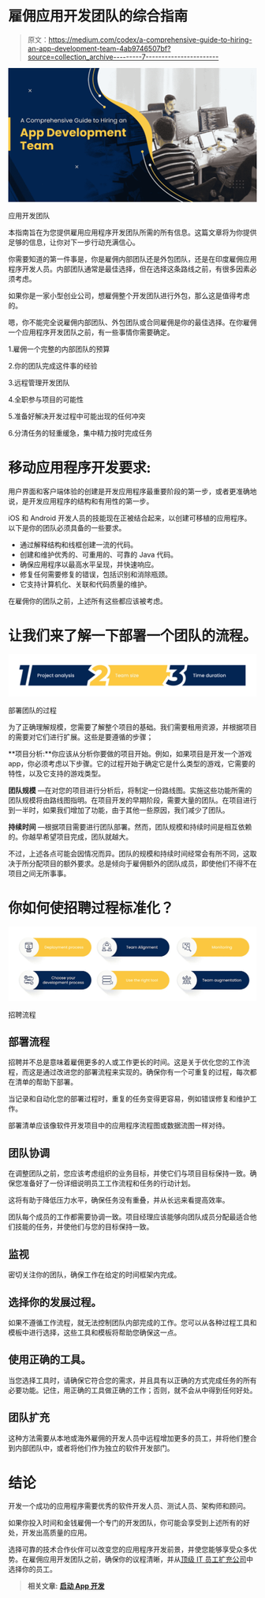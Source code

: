 # 雇佣应用开发团队的综合指南

> 原文：<https://medium.com/codex/a-comprehensive-guide-to-hiring-an-app-development-team-4ab9746507bf?source=collection_archive---------7----------------------->

![](img/74e1e8cac96cb8266a9b5e1a2ae56113.png)

应用开发团队

本指南旨在为您提供雇用应用程序开发团队所需的所有信息。这篇文章将为你提供足够的信息，让你对下一步行动充满信心。

你需要知道的第一件事是，你是雇佣内部团队还是外包团队，还是在印度雇佣应用程序开发人员。内部团队通常是最佳选择，但在选择这条路线之前，有很多因素必须考虑。

如果你是一家小型创业公司，想雇佣整个开发团队进行外包，那么这是值得考虑的。

嗯，你不能完全说雇佣内部团队、外包团队或合同雇佣是你的最佳选择。在你雇佣一个应用程序开发团队之前，有一些事情你需要确定。

1.雇佣一个完整的内部团队的预算

2.你的团队完成这件事的经验

3.远程管理开发团队

4.全职参与项目的可能性

5.准备好解决开发过程中可能出现的任何冲突

6.分清任务的轻重缓急，集中精力按时完成任务

# 移动应用程序开发要求:

用户界面和客户端体验的创建是开发应用程序最重要阶段的第一步，或者更准确地说，是开发应用程序的结构和有用性的第一步。

iOS 和 Android 开发人员的技能现在正被结合起来，以创建可移植的应用程序。以下是你的团队必须具备的一些要求。

*   通过解释结构和线框创建一流的代码。
*   创建和维护优秀的、可重用的、可靠的 Java 代码。
*   确保应用程序以最高水平呈现，并快速响应。
*   修复任何需要修复的错误，包括识别和消除瓶颈。
*   它支持计算机化、关联和代码质量的维护。

在雇佣你的团队之前，上述所有这些都应该被考虑。

# 让我们来了解一下部署一个团队的流程。

![](img/ff116799eb24dfb391d4974849ebb91a.png)

部署团队的过程

为了正确理解规模，您需要了解整个项目的基础。我们需要租用资源，并根据项目的需要对它们进行扩展。这些是要遵循的步骤；

**项目分析:**你应该从分析你要做的项目开始。例如，如果项目是开发一个游戏 app，你必须考虑以下步骤。它的过程开始于确定它是什么类型的游戏，它需要的特性，以及它支持的游戏类型。

**团队规模** —在对您的项目进行分析后，将制定一份路线图。实施这些功能所需的团队规模将由路线图指明。在项目开发的早期阶段，需要大量的团队。在项目进行到一半时，如果我们增加了功能，由于其他一些原因，我们减少了团队。

**持续时间** —根据项目需要进行团队部署。然而，团队规模和持续时间是相互依赖的。你越早希望项目完成，团队就越大。

不过，上述各点可能会因情况而异。团队的规模和持续时间经常会有所不同，这取决于所分配项目的额外要求。总是倾向于雇佣额外的团队成员，即使他们不得不在项目之间无所事事。

# 你如何使招聘过程标准化？

![](img/212f6f50e983a179fd2987b4c7839cc9.png)

招聘流程

## 部署流程

招聘并不总是意味着雇佣更多的人或工作更长的时间。这是关于优化您的工作流程，而这是通过改进您的部署流程来实现的。确保你有一个可重复的过程，每次都在清单的帮助下部署。

当记录和自动化您的部署过程时，重复的任务变得更容易，例如错误修复和维护工作。

部署清单应该像软件开发项目中的应用程序流程图或数据流图一样对待。

## 团队协调

在调整团队之前，您应该考虑组织的业务目标，并使它们与项目目标保持一致。确保您准备好了一份详细说明员工工作流程和任务的行动计划。

这将有助于降低压力水平，确保任务没有重叠，并从长远来看提高效率。

团队每个成员的工作都需要协调一致。项目经理应该能够向团队成员分配最适合他们技能的任务，并使他们与您的目标保持一致。

## 监视

密切关注你的团队，确保工作在给定的时间框架内完成。

## 选择你的发展过程。

如果不遵循工作流程，就无法控制团队内部完成的工作。您可以从各种过程工具和模板中进行选择，这些工具和模板将帮助您确保这一点。

## 使用正确的工具。

当您选择工具时，请确保它符合您的需求，并且具有以正确的方式完成任务的所有必要功能。记住，用正确的工具做正确的工作；否则，就不会从中得到任何好处。

## 团队扩充

这种方法需要从本地或海外雇佣的开发人员中远程增加更多的员工，并将他们整合到内部团队中，或者将他们作为独立的软件开发部门。

# 结论

开发一个成功的应用程序需要优秀的软件开发人员、测试人员、架构师和顾问。

如果你投入时间和金钱雇佣一个专门的开发团队，你可能会享受到上述所有的好处，开发出高质量的应用。

选择可靠的技术合作伙伴可以改变您的应用程序开发前景，并使您能够享受众多优势。在雇佣应用开发团队之前，确保你的议程清晰，并从[顶级 IT 员工扩充公司](https://www.quytech.com/it-staff-augmentation.php)中选择你的员工。

> **相关文章:** [**启动 App 开发**](https://www.thetodayposts.com/why-is-flutter-the-best-choice-for-startup-app-development/)
